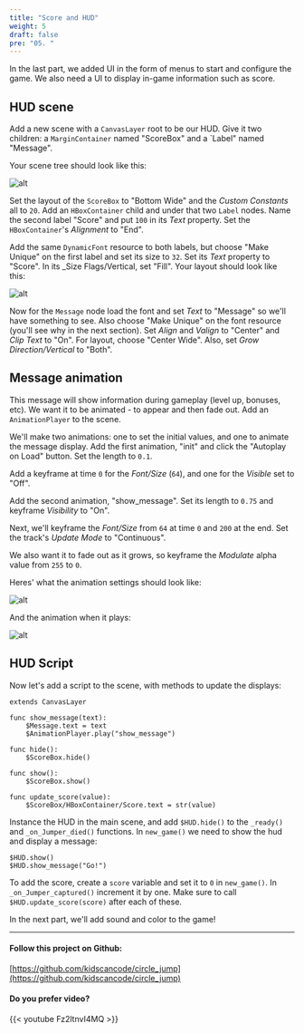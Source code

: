 ```yaml
---
title: "Score and HUD"
weight: 5
draft: false
pre: "05. "
---
```


In the last part, we added UI in the form of menus to start and configure the game. We also need a UI to display in-game information such as score.

## HUD scene

Add a new scene with a `CanvasLayer` root to be our HUD. Give it two children: a `MarginContainer` named "ScoreBox" and a `Label" named "Message".

Your scene tree should look like this:

![alt](/godot_recipes/3.x/img/cj_05_01.png)

Set the layout of the `ScoreBox` to "Bottom Wide" and the _Custom Constants_ all to `20`. Add an `HBoxContainer` child and under that two `Label` nodes. Name the second label "Score" and put `100` in its _Text_ property. Set the `HBoxContainer`'s _Alignment_ to "End".

Add the same `DynamicFont` resource to both labels, but choose "Make Unique" on the first label and set its size to `32`. Set its _Text_ property to "Score". In its _Size Flags/Vertical, set "Fill". Your layout should look like this:

![alt](/godot_recipes/3.x/img/cj_05_02.png)

Now for the `Message` node load the font and set _Text_ to "Message" so we'll have something to see. Also choose "Make Unique" on the font resource (you'll see why in the next section). Set _Align_ and _Valign_ to "Center" and _Clip Text_ to "On". For layout, choose "Center Wide". Also, set _Grow Direction/Vertical_ to "Both".

## Message animation

This message will show information during gameplay (level up, bonuses, etc). We want it to be animated - to appear and then fade out. Add an `AnimationPlayer` to the scene.

We'll make two animations: one to set the initial values, and one to animate the message display. Add the first animation, "init" and click the "Autoplay on Load" button. Set the length to `0.1`.

Add a keyframe at time `0` for the _Font/Size_ (`64`), and one for the _Visible_
set to "Off".

Add the second animation, "show_message". Set its length to `0.75` and keyframe _Visibility_ to "On".

Next, we'll keyframe the _Font/Size_ from `64` at time `0` and `200` at the end. Set the track's _Update Mode_ to "Continuous".

We also want it to fade out as it grows, so keyframe the _Modulate_ alpha value from `255` to `0`.

Heres' what the animation settings should look like:

![alt](/godot_recipes/3.x/img/cj_05_03.png)

And the animation when it plays:

![alt](/godot_recipes/3.x/img/cj_05_04.gif)

## HUD Script

Now let's add a script to the scene, with methods to update the displays:

```gdscript
extends CanvasLayer

func show_message(text):
    $Message.text = text
    $AnimationPlayer.play("show_message")

func hide():
    $ScoreBox.hide()

func show():
    $ScoreBox.show()

func update_score(value):
    $ScoreBox/HBoxContainer/Score.text = str(value)
```

Instance the HUD in the main scene, and add `$HUD.hide()` to the `_ready()` and `_on_Jumper_died()` functions. In `new_game()` we need to show the hud and display a message:

```gdscript
$HUD.show()
$HUD.show_message("Go!")
```

To add the score, create a `score` variable and set it to `0` in `new_game()`. In `_on_Jumper_captured()` increment it by one. Make sure to call `$HUD.update_score(score)` after each of these.

In the next part, we'll add sound and color to the game!

----------

#### Follow this project on Github:

[https://github.com/kidscancode/circle_jump](https://github.com/kidscancode/circle_jump)

#### Do you prefer video?

{{< youtube Fz2ltnvI4MQ >}}

